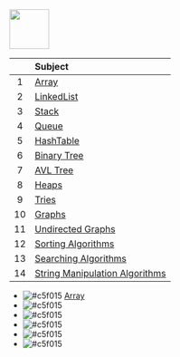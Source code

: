 <img src="https://img.shields.io/badge/-Data Structures%20-brightgreen" height=70px>

|     |  Subject           |
|:---:|:------------------------------| 
|  1  |[Array]()    | 
|  2  |[LinkedList]()  |   
|  3  |[Stack]() |   
|  4  |[Queue]() |   
|  5  |[HashTable]() |  
|  6  |[Binary Tree]()    | 
|  7  |[AVL Tree]()  |   
|  8  |[Heaps]() |   
|  9  |[Tries]() |   
|  10  |[Graphs]() |  
|  11  |[Undirected Graphs]() |  
|  12  |[Sorting Algorithms]() |  
|  13  |[Searching Algorithms]() |  
|  14  |[String Manipulation Algorithms]() |  


- ![#c5f015](https://via.placeholder.com/10/c5f015/000000?text=+) [Array]()
- ![#c5f015](https://via.placeholder.com/10/c5f015/000000?text=+) 
- ![#c5f015](https://via.placeholder.com/10/c5f015/000000?text=+) 
- ![#c5f015](https://via.placeholder.com/10/c5f015/000000?text=+) 
- ![#c5f015](https://via.placeholder.com/10/c5f015/000000?text=+) 
- ![#c5f015](https://via.placeholder.com/10/c5f015/000000?text=+) 

